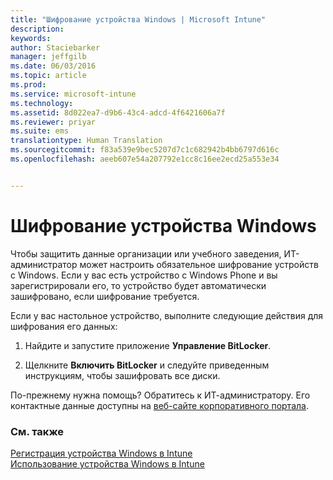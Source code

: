 ```yaml
---
title: "Шифрование устройства Windows | Microsoft Intune"
description: 
keywords: 
author: Staciebarker
manager: jeffgilb
ms.date: 06/03/2016
ms.topic: article
ms.prod: 
ms.service: microsoft-intune
ms.technology: 
ms.assetid: 8d022ea7-d9b6-43c4-adcd-4f6421606a7f
ms.reviewer: priyar
ms.suite: ems
translationtype: Human Translation
ms.sourcegitcommit: f83a539e9bec5207d7c1c682942b4bb6797d616c
ms.openlocfilehash: aeeb607e54a207792e1cc8c16ee2ecd25a553e34


---
```



# Шифрование устройства Windows

Чтобы защитить данные организации или учебного заведения, ИТ-администратор может настроить обязательное шифрование устройств с Windows. Если у вас есть устройство с Windows Phone и вы зарегистрировали его, то устройство будет автоматически зашифровано, если шифрование требуется.

Если у вас настольное устройство, выполните следующие действия для шифрования его данных: 

1.  Найдите и запустите приложение **Управление BitLocker**.

2.  Щелкните **Включить BitLocker** и следуйте приведенным инструкциям, чтобы зашифровать все диски.

По-прежнему нужна помощь? Обратитесь к ИТ-администратору. Его контактные данные доступны на [веб-сайте корпоративного портала](http://portal.manage.microsoft.com).

### См. также
[Регистрация устройства Windows в Intune](enroll-your-device-in-intune-windows.md)</br>
[Использование устройства Windows в Intune](using-your-windows-device-with-intune.md)


<!--HONumber=Jun16_HO4-->


